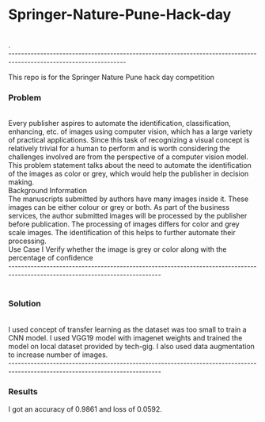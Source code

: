 <h1>Springer-Nature-Pune-Hack-day</h1><br>.<br>
-------------------------------------------------------------------------------------------------------------------

This repo is for the Springer Nature Pune hack day competition
<h3>Problem</h3>
<br>
Every publisher aspires to automate the identification, classification, enhancing, etc. of images using computer vision, which has a large variety of practical applications. Since this task of recognizing a visual concept is relatively trivial for a human to perform and is worth considering the challenges involved are from the perspective of a computer vision model. This problem statement talks about the need to automate the identification of the images as color or grey, which would help the publisher in decision making.
<br>
Background Information
<br>
The manuscripts submitted by authors have many images inside it. These images can be either colour or grey or both. As part of the business services, the author submitted images will be processed by the publisher before publication. The processing of images differs for color and grey scale images. The identification of this helps to further automate their processing.
<br>
Use Case I
Verify whether the image is grey or color along with the percentage of confidence
<br>
------------------------------------------------------------------------------------------------------------------------------
<br><br>
<h3>Solution</h3>
<br>
I used concept of transfer learning as the dataset was too small to train a CNN model. I used VGG19 model with imagenet weights and trained the model on local dataset provided by tech-gig. I also used data augmentation to increase number of images.
<br>
------------------------------------------------------------------------------------------------------------------------------
<br>
<h3>Results</h3>
I got an accuracy of 0.9861 and loss of 0.0592.


